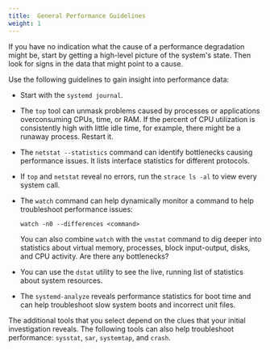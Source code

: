 ```yaml
---
title:  General Performance Guidelines
weight: 1
---
```


If you have no indication what the cause of a performance degradation might be, start by getting a high-level picture of the system's state. Then look for signs in the data that might point to a cause. 

Use the following guidelines to gain insight into performance data:

- Start with the `systemd journal`.

- The `top` tool can unmask problems caused by processes or applications overconsuming CPUs, time, or RAM. If the percent of CPU utilization is consistently high with little idle time, for example, there might be a runaway process. Restart it.

- The `netstat --statistics` command can identify bottlenecks causing performance issues. It lists interface statistics for different protocols.

- If `top` and `netstat` reveal no errors, run the `strace ls -al` to view every system call.

- The `watch` command can help dynamically monitor a command to help troubleshoot performance issues:

    `watch -n0 --differences <command>`
    
    You can also combine `watch` with the `vmstat` command to dig deeper into statistics about virtual memory, processes, block input-output, disks, and CPU activity. Are there any bottlenecks?

- You can use the `dstat` utility to see the live, running list of statistics about system resources.

- The `systemd-analyze` reveals performance statistics for boot time and can help troubleshoot slow system boots and incorrect unit files.

The additional tools that you select depend on the clues that your initial investigation reveals. The following tools can also help troubleshoot performance: `sysstat`, `sar`, `systemtap`, and `crash`. 